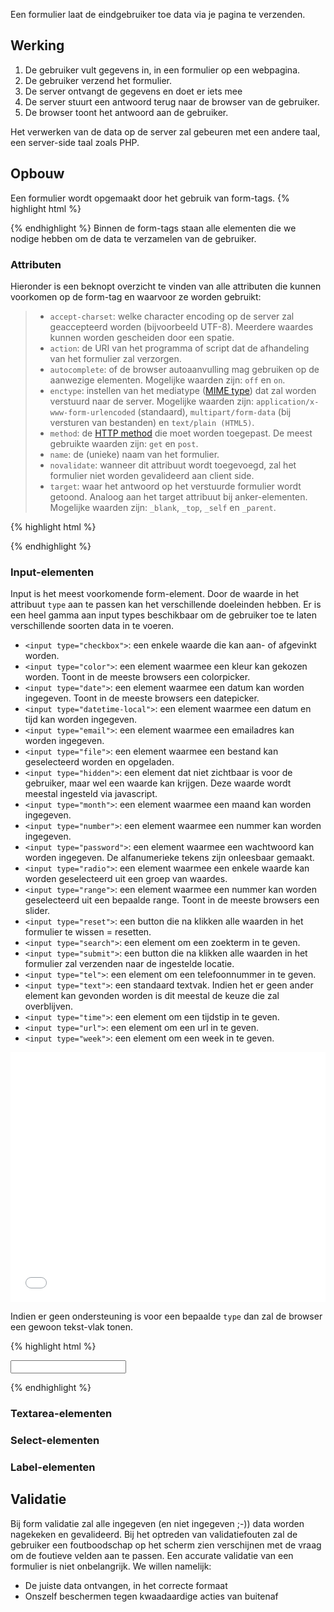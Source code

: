 
Een formulier laat de eindgebruiker toe data via je pagina te verzenden.

Werking
--------

1. De gebruiker vult gegevens in, in een formulier op een webpagina.
2. De gebruiker verzend het formulier.
3. De server ontvangt de gegevens en doet er iets mee
4. De server stuurt een antwoord terug naar de browser van de gebruiker.
5. De browser toont het antwoord aan de gebruiker.

Het verwerken van de data op de server zal gebeuren met een andere taal, een server-side taal zoals PHP.

Opbouw
-------
Een formulier wordt opgemaakt door het gebruik van form-tags. 
{% highlight html %}
<form>
    <!-- Hier komen alle elementen om data te verzamelen -->
</form>
{% endhighlight %}
Binnen de form-tags staan alle elementen die we nodige hebben om de data te verzamelen van de gebruiker.

### Attributen 
Hieronder is een beknopt overzicht te vinden van alle attributen die kunnen voorkomen op de form-tag en waarvoor ze worden gebruikt:
> - `accept-charset`: welke character encoding op de server zal geaccepteerd worden (bijvoorbeeld UTF-8). Meerdere waardes kunnen worden gescheiden door een spatie.
> - `action`: de URI van het programma of script dat de afhandeling van het formulier zal verzorgen. 
> - `autocomplete`: of de browser autoaanvulling mag gebruiken op de aanwezige elementen. Mogelijke waarden zijn: `off` en `on`.
> - `enctype`: instellen van het mediatype ([MIME type](https://en.wikipedia.org/wiki/Media_type)) dat zal worden verstuurd naar de server. Mogelijke waarden zijn: `application/x-www-form-urlencoded` (standaard), `multipart/form-data` (bij versturen van bestanden) en `text/plain (HTML5)`.
> - `method`: de [HTTP method](https://developer.mozilla.org/en-US/docs/Web/HTTP/Methods) die moet worden toegepast. De meest gebruikte waarden zijn: `get` en `post`. 
> - `name`: de (unieke) naam van het formulier.
> - `novalidate`: wanneer dit attribuut wordt toegevoegd, zal het formulier niet worden gevalideerd aan client side.
> - `target`: waar het antwoord op het verstuurde formulier wordt getoond. Analoog aan het target attribuut bij anker-elementen. Mogelijke waarden zijn: `_blank`, `_top`, `_self` en `_parent`.

{% highlight html %}
<form action='./scripts/form.php' method='get' name='formuliertje'>
    <!-- Elementen -->
</form>
{% endhighlight %}

### Input-elementen

Input is het meest voorkomende form-element. 
Door de waarde in het attribuut `type` aan te passen kan het verschillende doeleinden hebben. 
Er is een heel gamma aan input types beschikbaar om de gebruiker toe te laten verschillende soorten data in te voeren.

- `<input type="checkbox">`: een enkele waarde die kan aan- of afgevinkt worden.
- `<input type="color">`: een element waarmee een kleur kan gekozen worden. Toont in de meeste browsers een colorpicker.
- `<input type="date">`:  een element waarmee een datum kan worden ingegeven. Toont in de meeste browsers een datepicker.
- `<input type="datetime-local">`: een element waarmee een datum en tijd kan worden ingegeven. 
- `<input type="email">`: een element waarmee een emailadres kan worden ingegeven.
- `<input type="file">`: een element waarmee een bestand kan geselecteerd worden en opgeladen.
- `<input type="hidden">`: een element dat niet zichtbaar is voor de gebruiker, maar wel een waarde kan krijgen. Deze waarde wordt meestal ingesteld via javascript.
- `<input type="month">`: een element waarmee een maand kan worden ingegeven.
- `<input type="number">`: een element waarmee een nummer kan worden ingegeven.
- `<input type="password">`: een element waarmee een wachtwoord kan worden ingegeven. De alfanumerieke tekens zijn onleesbaar gemaakt.
- `<input type="radio">`: een element waarmee een enkele waarde kan worden geselecteerd uit een groep van waardes.
- `<input type="range">`: een element waarmee een nummer kan worden geselecteerd uit een bepaalde range. Toont in de meeste browsers een slider.
- `<input type="reset">`: een button die na klikken alle waarden in het formulier te wissen = resetten.
- `<input type="search">`: een element om een zoekterm in te geven.
- `<input type="submit">`: een button die na klikken alle waarden in het formulier zal verzenden naar de ingestelde locatie.
- `<input type="tel">`: een element om een telefoonnummer in te geven.
- `<input type="text">`: een standaard textvak. Indien het er geen ander element kan gevonden worden is dit meestal de keuze die zal overblijven.
- `<input type="time">`: een element om een tijdstip in te geven.
- `<input type="url">`: een element om een url in te geven.
- `<input type="week">`: een element om een week in te geven.

<iframe height='400' scrolling='no' title='Flexbox: align-content' src='//codepen.io/lesso/embed/ZmVvge/?height=407&theme-id=0&default-tab=html,result' frameborder='no' allowtransparency='true' allowfullscreen='true' style='width: 100%;'>
</iframe>


Indien er geen ondersteuning is voor een bepaalde `type` dan zal de browser een gewoon tekst-vlak tonen.


{% highlight html %}
<form>
    <input type="text">
</form>
{% endhighlight %}

### Textarea-elementen

### Select-elementen

### Label-elementen

Validatie
---------
Bij form validatie zal alle ingegeven (en niet ingegeven ;-)) data worden nagekeken en gevalideerd. Bij het optreden van validatiefouten zal de gebruiker een foutboodschap op het scherm zien verschijnen met de vraag om de foutieve velden aan te passen. Een accurate validatie van een formulier is niet onbelangrijk. We willen namelijk:
- De juiste data ontvangen, in het correcte formaat
- Onszelf beschermen tegen kwaadaardige acties van buitenaf

<!-- Er zijn twee types van validatie: validatie langs de client kant en validatie langs de kant van de server. Het is belangrijk om beide types toe te passen omdat aanvallen langs beide kanten mogelijk zijn.
Sinds de komst van HTML5 is er ingebouwde -client side- validatie mogelijk. Hieronder een summiere samenvatting van hoe we gebruik kunnen maken van de ingebouwde validatie: -->
